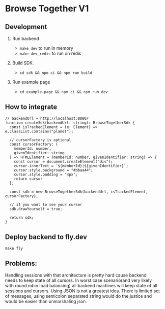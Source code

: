 # Browse Together V1

## Development

1. Run backend

   - `make dev` to run in memory
   - `make dev_redis` to run on redis

1. Build SDK.

   - `cd sdk && npm ci && npm run build`

1. Run example page
   
   - `cd example-page && npm ci && npm run dev`

## How to integrate

```
// backendUrl = http://localhost:8080/
function createSdk(backendUrl: string): BrowseTogetherSdk {
  const isTrackedElement = (e: Element) => e.classList.contains("planet");

  // cursorFactory is optional
  const cursorFactory: (
    memberId: number,
    givenIdentifier: string
  ) => HTMLElement = (memberId: number, givenIdentifier: string) => {
    const cursor = document.createElement("div");
    cursor.innerText = `${memberId}|${givenIdentifier}`;
    cursor.style.background = "#bbaa44";
    cursor.style.padding = "4px";
    return cursor
  };

  const sdk = new BrowseTogetherSdk(backendUrl, isTrackedElement, cursorFactory);

  // if you want to see your cursor
  sdk.drawYourself = true;

  return sdk;
}
```

## Deploy backend to fly.dev

`make fly`

## Problems:

Handling sessions with that architecture is pretty hard cause backend needs to keep state of all cursors. In worst case scenario(and very likely with round robin load balancing) all backend machines will keep state of all sessions and cursors. 
Using JSON is not a greatest idea. There is limited set of messages, using semicolon separated string would do the justice and would be easier than unmarshaling json.

